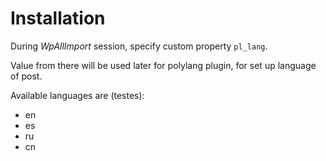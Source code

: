 # Installation

During *WpAllImport* session, specify custom property `pl_lang`.

Value from there will be used later for polylang plugin, for set up language of post.

Available languages are (testes):

- en
- es
- ru
- cn


